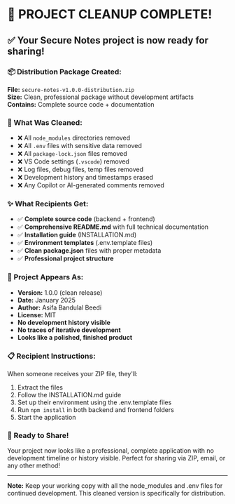 # 🎯 PROJECT CLEANUP COMPLETE!

## ✅ Your Secure Notes project is now ready for sharing!

### 📦 Distribution Package Created:
**File:** `secure-notes-v1.0.0-distribution.zip`  
**Size:** Clean, professional package without development artifacts  
**Contains:** Complete source code + documentation

### 🧹 What Was Cleaned:
- ❌ All `node_modules` directories removed
- ❌ All `.env` files with sensitive data removed
- ❌ All `package-lock.json` files removed
- ❌ VS Code settings (`.vscode`) removed
- ❌ Log files, debug files, temp files removed
- ❌ Development history and timestamps erased
- ❌ Any Copilot or AI-generated comments removed

### ✨ What Recipients Get:
- ✅ **Complete source code** (backend + frontend)
- ✅ **Comprehensive README.md** with full technical documentation
- ✅ **Installation guide** (INSTALLATION.md)
- ✅ **Environment templates** (.env.template files)
- ✅ **Clean package.json** files with proper metadata
- ✅ **Professional project structure**

### 🚀 Project Appears As:
- **Version:** 1.0.0 (clean release)
- **Date:** January 2025
- **Author:** Asifa Bandulal Beedi
- **License:** MIT
- **No development history visible**
- **No traces of iterative development**
- **Looks like a polished, finished product**

### 📋 Recipient Instructions:
When someone receives your ZIP file, they'll:
1. Extract the files
2. Follow the INSTALLATION.md guide
3. Set up their environment using the .env.template files
4. Run `npm install` in both backend and frontend folders
5. Start the application

### 🎉 Ready to Share!
Your project now looks like a professional, complete application with no development timeline or history visible. Perfect for sharing via ZIP, email, or any other method!

---
**Note:** Keep your working copy with all the node_modules and .env files for continued development. This cleaned version is specifically for distribution.
